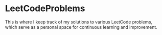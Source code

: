 # LeetCodeProblems
This is where I keep track of my solutions to various LeetCode problems, which serve as a personal space for continuous learning and improvement.
